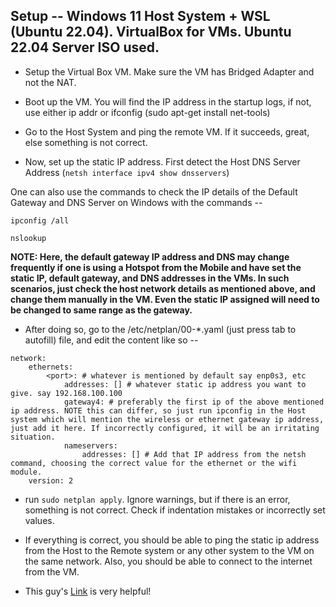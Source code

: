 ## Setup -- Windows 11 Host System + WSL (Ubuntu 22.04). VirtualBox for VMs. Ubuntu 22.04 Server ISO used.

* Setup the Virtual Box VM. Make sure the VM has Bridged Adapter and not the NAT.

* Boot up the VM. You will find the IP address in the startup logs, if not, use either ip addr or ifconfig (sudo apt-get install net-tools)

* Go to the Host System and ping the remote VM. If it succeeds, great, else something is not correct.

* Now, set up the static IP address. First detect the Host DNS Server Address (`netsh interface ipv4 show dnsservers`)

 One can also use the commands to check the IP details of the Default Gateway and DNS Server on Windows with the commands -- 

 `ipconfig /all` 
 
 `nslookup`

 __NOTE: Here, the default gateway IP address and DNS may change frequently if one is using a Hotspot from the Mobile and have set the static IP, default gateway, and DNS addresses in the VMs. In such scenarios, just check the host network details as mentioned above, and change them manually in the VM. Even the static IP assigned will need to be changed to same range as the gateway.__
 
* After doing so, go to the /etc/netplan/00-*.yaml (just press tab to autofill) file, and edit the content like so -- 

```
network:
    ethernets:
        <port>: # whatever is mentioned by default say enp0s3, etc
            addresses: [] # whatever static ip address you want to give. say 192.168.100.100
            gateway4: # preferably the first ip of the above mentioned ip address. NOTE this can differ, so just run ipconfig in the Host system which will mention the wireless or ethernet gateway ip address, just add it here. If incorrectly configured, it will be an irritating situation.
            nameservers:
                addresses: [] # Add that IP address from the netsh command, choosing the correct value for the ethernet or the wifi module.
    version: 2
```

* run `sudo netplan apply`. Ignore warnings, but if there is an error, something is not correct. Check if indentation mistakes or incorrectly set values.

* If everything is correct, you should be able to ping the static ip address from the Host to the Remote system or any other system to the VM on the same network. Also, you should be able to connect to the internet from the VM.

* This guy's [Link](https://www.youtube.com/watch?v=haufmkuKq9A&t=874s) is very helpful! 
